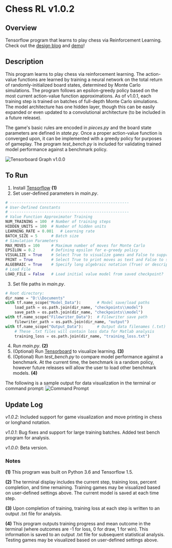 # Chess RL v1.0.2

## Overview
Tensorflow program that learns to play chess via Reinforcement Learning. Check out the [design blog](https://www.jonzia.me/projects/chess-reinforcement-learning) and [demo](https://youtu.be/PgVgvZ9_X8c)!

## Description
This program learns to play chess via reinforcement learning. The action-value functions are learned by training a neural network on the total return of randomly-initialized board states, determined by Monte Carlo simulations. The program follows an epsilon-greedy policy based on the most current action-value function approximations. As of v1.0.1, each training step is trained on batches of full-depth Monte Carlo simulations. The model architecture has one hidden layer, though this can be easily expanded or even updated to a convolutional architecture (to be included in a future release).

The game's basic rules are encoded in *pieces.py* and the board state parameters are defined in *state.py*. Once a proper action-value function is converged upon, it can be implemented with a greedy policy for purposes of gameplay. The program *test_bench.py* is included for validating trained model performance against a benchmark policy.

![Tensorboard Graph v1.0.0](https://raw.githubusercontent.com/jonzia/Chess_RL/master/Media/Graph_100.PNG)

## To Run
1. Install [Tensorflow](https://www.tensorflow.org/) **(1)**
2. Set user-defined parameters in *main.py*.
```python
# ----------------------------------------------------
# User-Defined Constants
# ----------------------------------------------------
# Value Function Approximator Training
NUM_TRAINING = 100	# Number of training steps
HIDDEN_UNITS = 100	# Number of hidden units
LEARNING_RATE = 0.001	# Learning rate
BATCH_SIZE = 5		# Batch size
# Simulation Parameters
MAX_MOVES = 100		# Maximum number of moves for Monte Carlo
EPSILON = 0.2		# Defining epsilon for e-greedy policy
VISUALIZE = True	# Select True to visualize games and False to suppress game output
PRINT = True		# Select True to print moves as text and False to suppress printing
ALGEBRAIC = True	# Specify long algebraic notation (True) or descriptive text (False)
# Load File
LOAD_FILE = False 	# Load initial value model from saved checkpoint?
```
3. Set file paths in *main.py*.
```python
# Root directory:
dir_name = "D:\\Documents"
with tf.name_scope("Model_Data"):		# Model save/load paths
	load_path = os.path.join(dir_name, "checkpoints\\model")			# Load previous model
	save_path = os.path.join(dir_name, "checkpoints\\model")			# Save model at each step
with tf.name_scope("Filewriter_Data"):	# Filewriter save path
	filewriter_path = os.path.join(dir_name, "output")
with tf.name_scope("Output_Data"):		# Output data filenames (.txt)
	# These .txt files will contain loss data for Matlab analysis
	training_loss = os.path.join(dir_name, "training_loss.txt")
```
4. Run *main.py*. **(2)**
5. (Optional) Run [Tensorboard](https://www.tensorflow.org/programmers_guide/summaries_and_tensorboard) to visualize learning. **(3)**
6. (Optional) Run *test_bench.py* to compare model performance against a benchmark. At the current time, the benchmark is a random policy, however future releases will allow the user to load other benchmark models. **(4)**

The following is a sample output for data visualization in the terminal or command prompt:
![Command Prompt](https://raw.githubusercontent.com/jonzia/Chess_RL/master/Media/Command_Prompt.PNG)

## Update Log
_v1.0.2_: Included support for game visualization and move printing in chess or longhand notation.

_v1.0.1_: Bug fixes and support for large training batches. Added test bench program for analysis.

_v1.0.0_: Beta version.

### Notes
**(1)** This program was built on Python 3.6 and Tensorflow 1.5.

**(2)** The terminal display includes the current step, training loss, percent completion, and time remaining. Training games may be visualized based on user-defined settings above. The current model is saved at each time step.

**(3)** Upon completion of training, training loss at each step is written to an output .txt file for analysis.

**(4)** This program outputs training progress and mean outcome in the terminal (where outcomes are -1 for loss, 0 for draw, 1 for win). This information is saved to an output .txt file for subsequent statistical analysis. Testing games may be visualized based on user-defined settings above.
